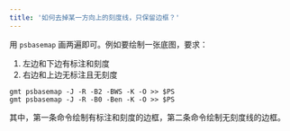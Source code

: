 ```yaml
---
title: '如何去掉某一方向上的刻度线，只保留边框？'
---
```


用 `psbasemap` 画两遍即可。例如要绘制一张底图，要求：

1. 左边和下边有标注和刻度
2. 右边和上边无标注且无刻度

```
gmt psbasemap -J -R -B2 -BWS -K -O >> $PS
gmt psbasemap -J -R -B0 -Ben -K -O >> $PS
```

其中，第一条命令绘制有标注和刻度的边框，第二条命令绘制无刻度线的边框。
